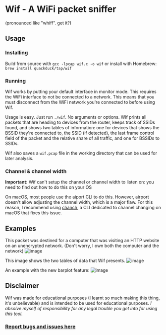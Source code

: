 # Wif - A WiFi packet sniffer
(pronounced like "whiff". get it?)

## Usage

### Installing
Build from source with `gcc -lpcap wif.c -o wif` or install with Homebrew: `brew install quackduck/tap/wif`

### Running
Wif works by putting your default interface in monitor mode. This requires the WiFi interface to not be connected to a network. This means that you must disconnect from the WiFi network you're connected to before using Wif.

Usage is easy. Just run `./wif`. No arguments or options. Wif prints all packets that are heading to devices from the router, keeps track of SSIDs found, and shows two tables of information: one for devices that shows the BSSID they're connected to, the SSID (if detected), the last frame control field of the packet and the relative share of all traffic, and one for BSSIDs to SSIDs.

Wif also saves a `wif.pcap` file in the working directory that can be used for later analysis.
### Channel & channel width
**Important:** Wif can't setup the channel or channel width to listen on: you need to find out how to do this on your OS

On macOS, most people use the aiport CLI to do this. However, airport doesn't allow adjusting the channel width, which is a major flaw. For this reason, I recommend using [chanch](https://github.com/quackduck/chanch), a CLI dedicated to channel changing on macOS that fixes this issue.

## Examples

This packet was destined for a computer that was visiting an HTTP website on an unencrypted network. (Don't worry, I own both the computer and the network)
![image](https://github.com/quackduck/wif/assets/38882631/24ae29a9-d187-4427-9538-c36cb9c0f6b8)

This image shows the two tables of data that Wif presents.
![image](https://github.com/quackduck/wif/assets/38882631/d7fb2919-e326-4d1c-ac66-c7898d9877d9)

An example with the new barplot feature:
![image](https://github.com/quackduck/wif/assets/38882631/427ab757-c2d8-4f29-83a8-9eb3252d8d5f)


## Disclaimer

Wif was made for educational purposes (I learnt so much making this thing, it's unbelievable) and is intended to be used for educational purposes. _I absolve myself of responsibility for any legal trouble you get into for using this tool._

### [Report bugs and issues here](https://github.com/quackduck/wif/issues)




